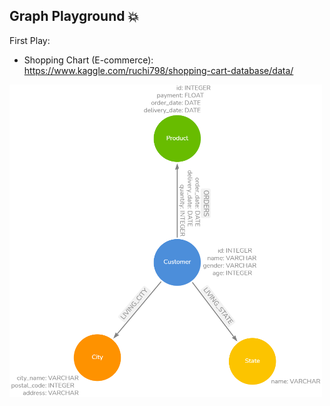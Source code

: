 ## Graph Playground  :boom: 

First Play: 
- Shopping Chart (E-commerce): https://www.kaggle.com/ruchi798/shopping-cart-database/data/

<img src="https://github.com/BiaPri/Graph_Field/blob/master/images/E_commerce_Graph.png?raw=true" width="500" height="500" />
